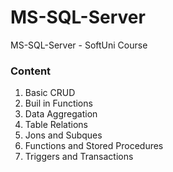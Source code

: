 # MS-SQL-Server
MS-SQL-Server - SoftUni  Course

### Content
1. Basic CRUD
2. Buil in Functions
3. Data Aggregation
4. Table Relations
5. Jons and Subques
6. Functions and Stored Procedures
7. Triggers and Transactions
